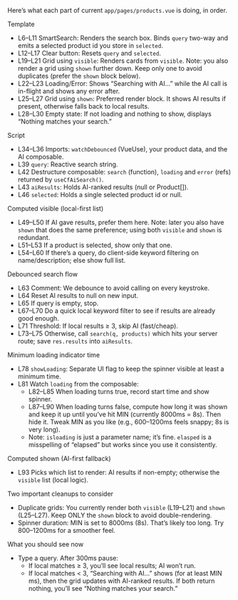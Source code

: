 
Here’s what each part of current `app/pages/products.vue` is doing, in order.

Template
- L6–L11 SmartSearch: Renders the search box. Binds `query` two-way and emits a selected product id you store in `selected`.
- L12–L17 Clear button: Resets `query` and `selected`.
- L19–L21 Grid using `visible`: Renders cards from `visible`. Note: you also render a grid using `shown` further down. Keep only one to avoid duplicates (prefer the `shown` block below).
- L22–L23 Loading/Error: Shows “Searching with AI…” while the AI call is in-flight and shows any error after.
- L25–L27 Grid using `shown`: Preferred render block. It shows AI results if present, otherwise falls back to local results.
- L28–L30 Empty state: If not loading and nothing to show, displays “Nothing matches your search.”

Script
- L34–L36 Imports: `watchDebounced` (VueUse), your product data, and the AI composable.
- L39 `query`: Reactive search string.
- L42 Destructure composable: `search` (function), `loading` and `error` (refs) returned by `useCfAiSearch()`.
- L43 `aiResults`: Holds AI-ranked results (null or Product[]).
- L46 `selected`: Holds a single selected product id or null.

Computed visible (local-first list)
- L49–L50 If AI gave results, prefer them here. Note: later you also have `shown` that does the same preference; using both `visible` and `shown` is redundant.
- L51–L53 If a product is selected, show only that one.
- L54–L60 If there’s a query, do client-side keyword filtering on name/description; else show full list.

Debounced search flow
- L63 Comment: We debounce to avoid calling on every keystroke.
- L64 Reset AI results to null on new input.
- L65 If query is empty, stop.
- L67–L70 Do a quick local keyword filter to see if results are already good enough.
- L71 Threshold: If local results ≥ 3, skip AI (fast/cheap).
- L73–L75 Otherwise, call `search(q, products)` which hits your server route; save `res.results` into `aiResults`.

Minimum loading indicator time
- L78 `showLoading`: Separate UI flag to keep the spinner visible at least a minimum time.
- L81 Watch `loading` from the composable:
  - L82–L85 When loading turns true, record start time and show spinner.
  - L87–L90 When loading turns false, compute how long it was shown and keep it up until you’ve hit MIN (currently 8000ms = 8s). Then hide it. Tweak MIN as you like (e.g., 600–1200ms feels snappy; 8s is very long).
  - Note: `isloading` is just a parameter name; it’s fine. `elasped` is a misspelling of “elapsed” but works since you use it consistently.

Computed shown (AI-first fallback)
- L93 Picks which list to render: AI results if non-empty; otherwise the `visible` list (local logic).

Two important cleanups to consider
- Duplicate grids: You currently render both `visible` (L19–L21) and `shown` (L25–L27). Keep ONLY the `shown` block to avoid double-rendering.
- Spinner duration: MIN is set to 8000ms (8s). That’s likely too long. Try 800–1200ms for a smoother feel.

What you should see now
- Type a query. After 300ms pause:
  - If local matches ≥ 3, you’ll see local results; AI won’t run.
  - If local matches < 3, “Searching with AI…” shows (for at least MIN ms), then the grid updates with AI-ranked results. If both return nothing, you’ll see “Nothing matches your search.”